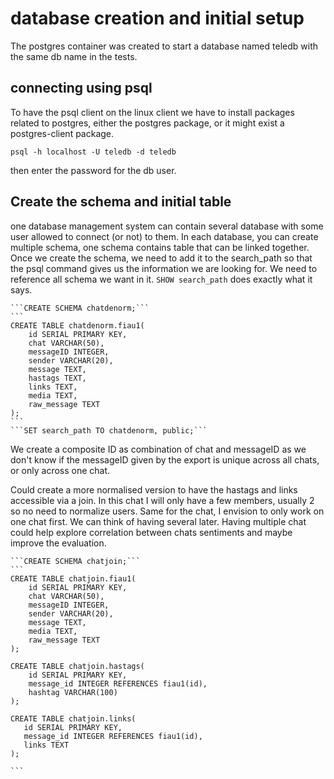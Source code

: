 # database creation and initial setup

The postgres container was created to start a database named teledb with the same db name in the tests.

## connecting using psql

To have the psql client on the linux client we have to install packages related to postgres, either the postgres package, or it might exist a postgres-client package.

`psql -h localhost -U teledb -d teledb`

then enter the password for the db user.

## Create the schema and initial table

one database management system can contain several database with some user allowed to connect (or not) to them.
In each database, you can create multiple schema, one schema contains table that can be linked together.
Once we create the schema, we need to add it to the search_path so that the psql command gives us the information 
we are looking for. We need to reference all schema we want in it. `SHOW search_path` does exactly what it says.

    ```CREATE SCHEMA chatdenorm;```
    ```
    CREATE TABLE chatdenorm.fiau1(
        id SERIAL PRIMARY KEY,
        chat VARCHAR(50),
        messageID INTEGER,
        sender VARCHAR(20),
        message TEXT,
        hastags TEXT,
        links TEXT,
        media TEXT,
        raw_message TEXT
    );
    ```
    ```SET search_path TO chatdenorm, public;```

We create a composite ID as combination of chat and messageID as we don't know if the messageID given by the export is unique across all chats, or only across one chat. 

Could create a more normalised version to have the hastags and links accessible via a join.
In this chat I will only have a few members, usually 2 so no need to normalize users.
Same for the chat, I envision to only work on one chat first. We can think of having several later.
Having multiple chat could help explore correlation between chats sentiments and maybe improve the evaluation.


    ```CREATE SCHEMA chatjoin;```
    ```
    CREATE TABLE chatjoin.fiau1(
        id SERIAL PRIMARY KEY,
        chat VARCHAR(50),
        messageID INTEGER,
        sender VARCHAR(20),
        message TEXT,
        media TEXT,
        raw_message TEXT
    );

    CREATE TABLE chatjoin.hastags(
        id SERIAL PRIMARY KEY,
        message_id INTEGER REFERENCES fiau1(id),
        hashtag VARCHAR(100)
    );

    CREATE TABLE chatjoin.links(
       id SERIAL PRIMARY KEY,
       message_id INTEGER REFERENCES fiau1(id),
       links TEXT
    );

    ```
